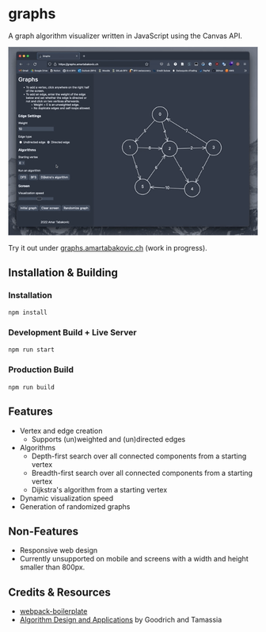 # graphs
A graph algorithm visualizer written in JavaScript using the Canvas API.

![Preview](docs/preview.gif)

Try it out under [graphs.amartabakovic.ch](https://graphs.amartabakovic.ch) (work in progress).
## Installation & Building
### Installation
```plaintext
npm install
```

### Development Build + Live Server
```plaintext
npm run start
```

### Production Build
```plaintext
npm run build
```

## Features
- Vertex and edge creation
    - Supports (un)weighted and (un)directed edges
- Algorithms
    - Depth-first search over all connected components from a starting vertex
    - Breadth-first search over all connected components from a starting vertex
    - Dijkstra's algorithm from a starting vertex
- Dynamic visualization speed
- Generation of randomized graphs

## Non-Features
- Responsive web design
- Currently unsupported on mobile and screens with a width and height smaller than 800px.

## Credits & Resources
- [webpack-boilerplate](https://github.com/taniarascia/webpack-boilerplate)
- [Algorithm Design and Applications](https://www.wiley.com/en-us/Algorithm+Design+and+Applications-p-9781118335918) by Goodrich and Tamassia